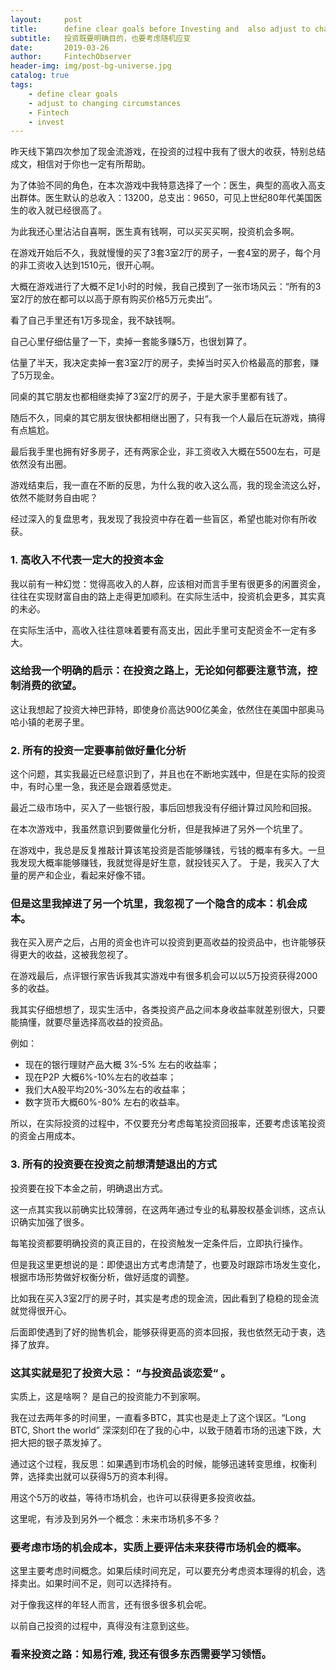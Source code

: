 ```yaml
---
layout:     post
title:      define clear goals before Investing and  also adjust to changing circumstances
subtitle:   投资既要明确目的，也要考虑随机应变
date:       2019-03-26
author:     FintechObserver
header-img: img/post-bg-universe.jpg
catalog: true
tags:
    - define clear goals
    - adjust to changing circumstances
    - Fintech
    - invest
---
```

昨天线下第四次参加了现金流游戏，在投资的过程中我有了很大的收获，特别总结成文，相信对于你也一定有所帮助。

为了体验不同的角色，在本次游戏中我特意选择了一个：医生，典型的高收入高支出群体。医生默认的总收入：13200，总支出：9650，可见上世纪80年代美国医生的收入就已经很高了。

为此我还心里沾沾自喜啊，医生真有钱啊，可以买买买啊，投资机会多啊。

在游戏开始后不久，我就慢慢的买了3套3室2厅的房子，一套4室的房子，每个月的非工资收入达到1510元，很开心啊。

大概在游戏进行了大概不足1小时的时候，我自己摸到了一张市场风云：“所有的3室2厅的放在都可以以高于原有购买价格5万元卖出”。

看了自己手里还有1万多现金，我不缺钱啊。

自己心里仔细估量了一下，卖掉一套能多赚5万，也很划算了。

估量了半天，我决定卖掉一套3室2厅的房子，卖掉当时买入价格最高的那套，赚了5万现金。

同桌的其它朋友也都相继卖掉了3室2厅的房子，于是大家手里都有钱了。

随后不久，同桌的其它朋友很快都相继出圈了，只有我一个人最后在玩游戏，搞得有点尴尬。

最后我手里也拥有好多房子，还有两家企业，非工资收入大概在5500左右，可是依然没有出圈。

游戏结束后，我一直在不断的反思，为什么我的收入这么高，我的现金流这么好，依然不能财务自由呢？

经过深入的复盘思考，我发现了我投资中存在着一些盲区，希望也能对你有所收获。

### 1. 高收入不代表一定大的投资本金

我以前有一种幻觉：觉得高收入的人群，应该相对而言手里有很更多的闲置资金，往往在实现财富自由的路上走得更加顺利。在实际生活中，投资机会更多，其实真的未必。

在实际生活中，高收入往往意味着要有高支出，因此手里可支配资金不一定有多大。

### 这给我一个明确的启示：在投资之路上，无论如何都要注意节流，控制消费的欲望。

这让我想起了投资大神巴菲特，即使身价高达900亿美金，依然住在美国中部奥马哈小镇的老房子里。

### 2. 所有的投资一定要事前做好量化分析

这个问题，其实我最近已经意识到了，并且也在不断地实践中，但是在实际的投资中，有时心里一急，我还是会跟着感觉走。

最近二级市场中，买入了一些银行股，事后回想我没有仔细计算过风险和回报。

在本次游戏中，我虽然意识到要做量化分析，但是我掉进了另外一个坑里了。

在游戏中，我总是反复推敲计算该笔投资是否能够赚钱，亏钱的概率有多大。一旦我发现大概率能够赚钱，我就觉得是好生意，就投钱买入了。
于是，我买入了大量的房产和企业，看起来好像不错。

### 但是这里我掉进了另一个坑里，我忽视了一个隐含的成本：机会成本。

我在买入房产之后，占用的资金也许可以投资到更高收益的投资品中，也许能够获得更大的收益，这被我忽视了。

在游戏最后，点评银行家告诉我其实游戏中有很多机会可以以5万投资获得2000多的收益。

我其实仔细想想了，现实生活中，各类投资产品之间本身收益率就差别很大，只要能搞懂，就要尽量选择高收益的投资品。

例如：
- 现在的银行理财产品大概 3%-5% 左右的收益率；
- 现在P2P 大概6%-10%左右的收益率；
- 我们大A股平均20%-30%左右的收益率；
- 数字货币大概60%-80% 左右的收益率。

所以，在实际投资的过程中，不仅要充分考虑每笔投资回报率，还要考虑该笔投资的资金占用成本。


### 3. 所有的投资要在投资之前想清楚退出的方式

投资要在投下本金之前，明确退出方式。

这一点其实我以前确实比较薄弱，在这两年通过专业的私募股权基金训练，这点认识确实加强了很多。

每笔投资都要明确投资的真正目的，在投资触发一定条件后，立即执行操作。

但是我这里更想说的是：即使退出方式考虑清楚了，也要及时跟踪市场发生变化，根据市场形势做好权衡分析，做好适度的调整。

比如我在买入3室2厅的房子时，其实是考虑的现金流，因此看到了稳稳的现金流就觉得很开心。

后面即使遇到了好的抛售机会，能够获得更高的资本回报，我也依然无动于衷，选择了放弃。

### 这其实就是犯了投资大忌： “与投资品谈恋爱“ 。

实质上，这是啥啊？ 是自己的投资能力不到家啊。

我在过去两年多的时间里，一直看多BTC，其实也是走上了这个误区。“Long BTC, Short the world” 深深刻印在了我的心中，以致于随着市场的迅速下跌，大把大把的银子蒸发掉了。

通过这个过程，我反思：如果遇到市场机会的时候，能够迅速转变思维，权衡利弊，选择卖出就可以获得5万的资本利得。

用这个5万的收益，等待市场机会，也许可以获得更多投资收益。

这里呢，有涉及到另外一个概念：未来市场机多不多？

### 要考虑市场的机会成本，实质上要评估未来获得市场机会的概率。

这里主要考虑时间概念。如果后续时间充足，可以要充分考虑资本理得的机会，选择卖出。如果时间不足，则可以选择持有。

对于像我这样的年轻人而言，还有很多很多机会呢。

以前自己投资的过程中，真得没有注意到这些。

### 看来投资之路：知易行难, 我还有很多东西需要学习领悟。